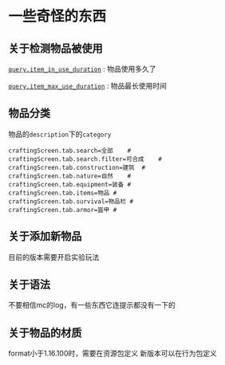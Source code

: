 # 一些奇怪的东西

## 关于检测物品被使用

[`query.item_in_use_duration`](https://bedrock.dev/docs/stable/MoLang#query.item_in_use_duration)
: 物品使用多久了

[`query.item_max_use_duration`](https://bedrock.dev/docs/stable/MoLang#query.item_max_use_duration)
: 物品最长使用时间

## 物品分类

物品的`description`下的`category`

```prop
craftingScreen.tab.search=全部	#
craftingScreen.tab.search.filter=可合成	#
craftingScreen.tab.construction=建筑	#
craftingScreen.tab.nature=自然	#
craftingScreen.tab.equipment=装备	#
craftingScreen.tab.items=物品	#
craftingScreen.tab.survival=物品栏	#
craftingScreen.tab.armor=盔甲	#

```

## 关于添加新物品

目前的版本需要开启实验玩法  

## 关于语法

不要相信mc的log，有一些东西它连提示都没有一下的

## 关于物品的材质

format小于1.16.100时，需要在资源包定义
新版本可以在行为包定义
